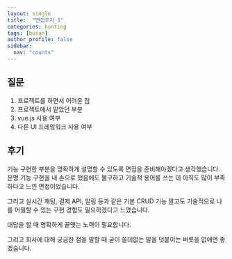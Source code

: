 ```yaml
---
layout: single
title:  "면접후기_1"
categories: hunting
tags: [busan]
author_profile: false
sidebar:
  nav: "counts"
---
```

## 질문

1. 프로젝트를 하면서 어려운 점
2. 프로젝트에서 맡았던 부분
3. vue.js 사용 여부
4. 다른 UI 프레임워크 사용 여부


## 후기
기능 구현한 부분을 명확하게 설명할 수 있도록 면접을 준비해야겠다고 생각했습니다.
분명 기능 구현을 내 손으로 했음에도 불구하고 기술적 용어를 쓰는 데 아직도 많이 부족하다고 느낀 면접이었습니다.

그리고 실시간 채팅, 결제 API, 알림 등과 같은 기본 CRUD 기능 말고도 기술적으로 나를 어필할 수 있는 구현 경험도 필요하겠다고 느꼈습니다.

대답을 할 때 명확하게 끝맺는 노력이 필요합니다.

그리고 회사에 대해 궁금한 점을 말할 때 굳이 쓸데없는 말을 덧붙이는 버릇을 없애면 좋겠습니다.